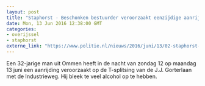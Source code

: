 ```yaml
---
layout: post
title: "Staphorst - Beschonken bestuurder veroorzaakt eenzijdige aanrijding"
date: Mon, 13 Jun 2016 12:38:00 GMT
categories: 
- overijssel 
- staphorst 
externe_link: "https://www.politie.nl/nieuws/2016/juni/13/02-staphorst-beschonken-bestuurder-veroorzaakt-eenzijdige-aanrijding.html"
---
```


Een 32-jarige man uit Ommen heeft in de nacht van zondag 12 op maandag 13 juni een aanrijding veroorzaakt op de T-splitsing van de J.J. Gorterlaan met de Industrieweg. Hij bleek te veel alcohol op te hebben.
